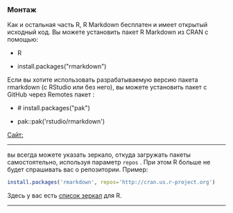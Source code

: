  
### Монтаж

Как и остальная часть R, R Markdown бесплатен и имеет открытый исходный код. Вы можете установить пакет R Markdown из CRAN с помощью:

- R

- install.packages("rmarkdown")

Если вы хотите использовать разрабатываемую версию пакета rmarkdown (с RStudio или без него), вы можете установить пакет с GitHub через Remotes пакет :

- \# install.packages("pak")

- pak::pak('rstudio/rmarkdown')

[Сайт:](https://rmarkdown.rstudio.com/lesson-1.html)

---

вы всегда можете указать зеркало, откуда загружать пакеты самостоятельно, используя параметр `repos` . При этом R больше не будет спрашивать вас о репозитории. Пример:

```r
install.packages('rmarkdown', repos='http://cran.us.r-project.org')
```

Здесь у вас есть [список зеркал](https://translated.turbopages.org/proxy_u/en-ru.ru.f14d6fba-66aedd67-f1682b8f-74722d776562/cran.r-project.org/mirrors.html) для R.

---


